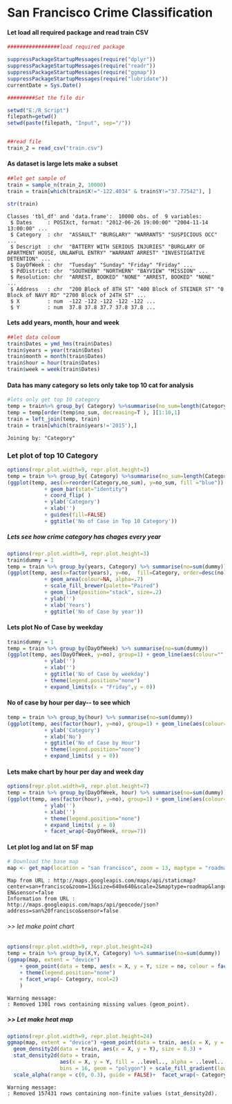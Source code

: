 
# San Francisco Crime Classification

#### Let load all required package and read train CSV


```R
#################load required package

suppressPackageStartupMessages(require("dplyr"))
suppressPackageStartupMessages(require("readr"))
suppressPackageStartupMessages(require("ggmap"))
suppressPackageStartupMessages(require("lubridate"))
currentDate = Sys.Date()

#########Set the file dir

setwd("E:/R_Script")
filepath=getwd()
setwd(paste(filepath, "Input", sep="/"))


##read file
train_2 = read_csv("train.csv")

```

#### As dataset is large lets make a subset


```R
##let get sample of 
train = sample_n(train_2, 10000)
train = train[which(train$X!="-122.4034" & train$Y!="37.77542"), ]
```


```R
str(train)
```

    Classes 'tbl_df' and 'data.frame':	10000 obs. of  9 variables:
     $ Dates     : POSIXct, format: "2012-06-26 19:00:00" "2004-11-14 13:00:00" ...
     $ Category  : chr  "ASSAULT" "BURGLARY" "WARRANTS" "SUSPICIOUS OCC" ...
     $ Descript  : chr  "BATTERY WITH SERIOUS INJURIES" "BURGLARY OF APARTMENT HOUSE, UNLAWFUL ENTRY" "WARRANT ARREST" "INVESTIGATIVE DETENTION" ...
     $ DayOfWeek : chr  "Tuesday" "Sunday" "Friday" "Friday" ...
     $ PdDistrict: chr  "SOUTHERN" "NORTHERN" "BAYVIEW" "MISSION" ...
     $ Resolution: chr  "ARREST, BOOKED" "NONE" "ARREST, BOOKED" "NONE" ...
     $ Address   : chr  "200 Block of 8TH ST" "400 Block of STEINER ST" "0 Block of NAVY RD" "2700 Block of 24TH ST" ...
     $ X         : num  -122 -122 -122 -122 -122 ...
     $ Y         : num  37.8 37.8 37.7 37.8 37.8 ...
    

#### Lets add years, month, hour and week


```R
##let data coloum
train$Dates = ymd_hms(train$Dates)
train$years = year(train$Dates)
train$month = month(train$Dates)
train$hour = hour(train$Dates)
train$week = week(train$Dates)
```

#### Data has many category so lets only take top 10 cat for analysis


```R
#lets only get top 10 category
temp = train%>% group_by( Category) %>%summarise(no_sum=length(Category))
temp = temp[order(temp$no_sum, decreasing=T ), ][1:10,1]
train = left_join(temp, train)
train = train[which(train$years!='2015'),]
```

    Joining by: "Category"
    

### Let plot of top 10 Category


```R
options(repr.plot.width=9, repr.plot.height=3)
temp = train %>% group_by( Category) %>%summarise(no_sum=length(Category))
(ggplot(temp, aes(x=reorder(Category,no_sum), y=no_sum, fill ="blue")) 
            + geom_bar(stat="identity")
            + coord_flip( )
            + ylab('Category')
            + xlab('')
            + guides(fill=FALSE)
            + ggtitle('No of Case in Top 10 Category'))     
```



##### Lets see how crime category has chages every year


```R
options(repr.plot.width=9, repr.plot.height=3)
train$dummy = 1
temp = train %>% group_by(years, Category) %>% summarise(no=sum(dummy))
(ggplot(temp, aes(x=factor(years), y=no,  fill=Category, order=desc(no), colour = Category, group=Category )) 
            + geom_area(colour=NA, alpha=.7) 
            + scale_fill_brewer(palette="Paired")
            + geom_line(position="stack", size=.2)
            + ylab('')
            + xlab('Years')
            + ggtitle('No of Case by year'))
```



#### Lets plot No of Case by weekday


```R
train$dummy = 1
temp = train %>% group_by(DayOfWeek) %>% summarise(no=sum(dummy))
(ggplot(temp, aes(DayOfWeek, y=no), group=1) + geom_line(aes(colour="", group=1,)) +geom_point()
            + ylab('')
            + xlab('')
            + ggtitle('No of Case by weekday')
            + theme(legend.position="none")
            + expand_limits(x = "Friday",y = 0))
```



#### No of case by hour per day-- to see which 


```R
temp = train %>% group_by(hour) %>% summarise(no=sum(dummy))
(ggplot(temp, aes(factor(hour), y=no), group=1) + geom_line(aes(colour="", group=1))+geom_point()
            + ylab('Category')
            + xlab('No')
            + ggtitle('No of Case by Hour')
            + theme(legend.position="none")
            + expand_limits( y = 0))
```



#### Lets make chart by hour per day and week day


```R
options(repr.plot.width=9, repr.plot.height=7)
temp = train %>% group_by(DayOfWeek, hour) %>% summarise(no=sum(dummy))
(ggplot(temp, aes(factor(hour), y=no), group=1) + geom_line(aes(colour="", group=1))+geom_point()
            + ylab('')
            + xlab('')
            + theme(legend.position="none")
            + expand_limits( y = 0)
            + facet_wrap(~DayOfWeek, nrow=7))
```



#### Let plot log and lat on SF map


```R
# Download the base map
map <- get_map(location = "san francisco", zoom = 13, maptype = "roadmap")
```

    Map from URL : http://maps.googleapis.com/maps/api/staticmap?center=san+francisco&zoom=13&size=640x640&scale=2&maptype=roadmap&language=en-EN&sensor=false
    Information from URL : http://maps.googleapis.com/maps/api/geocode/json?address=san%20francisco&sensor=false
    

###### >> let make point chart 


```R
options(repr.plot.width=9, repr.plot.height=24)
temp = train %>% group_by(X,Y, Category) %>% summarise(no=sum(dummy))
(ggmap(map, extent = "device") 
    + geom_point(data = temp, aes(x = X, y = Y, size = no, colour = factor(Category),alpha=0.8) )
    + theme(legend.position="none")
    + facet_wrap(~ Category, ncol=2)
    )
```

    Warning message:
    : Removed 1301 rows containing missing values (geom_point).



##### >> Let make heat map


```R
options(repr.plot.width=9, repr.plot.height=24)
ggmap(map, extent = "device") +geom_point(data = train, aes(x = X, y = Y), size = 0.1, alpha=0.1)+
  geom_density2d(data = train, aes(x = X, y = Y), size = 0.3) + 
  stat_density2d(data = train, 
                 aes(x = X, y = Y, fill = ..level.., alpha = ..level.. ), size =0.1, 
                 bins = 16, geom = "polygon") + scale_fill_gradient(low = "green", high = "red") + 
  scale_alpha(range = c(0, 0.3), guide = FALSE)+  facet_wrap(~ Category, ncol=2)
```

    Warning message:
    : Removed 157431 rows containing non-finite values (stat_density2d).
